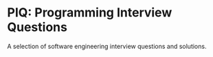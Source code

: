 # PIQ: Programming Interview Questions

A selection of software engineering interview questions and solutions.
